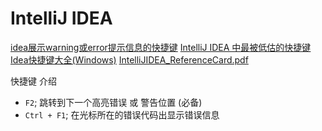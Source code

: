 # IntelliJ IDEA

[idea展示warning或error提示信息的快捷键](https://blog.csdn.net/weixin_34850743/article/details/109630624)
[IntelliJ IDEA 中最被低估的快捷键](https://blog.jetbrains.com/zh-hans/idea/2022/11/intellij-idea-3/)
[Idea快捷键大全(Windows)](https://blog.csdn.net/qq_38963960/article/details/89552704)
[IntelliJIDEA_ReferenceCard.pdf](https://resources.jetbrains.com/storage/products/intellij-idea/docs/IntelliJIDEA_ReferenceCard.pdf)

快捷键 介绍

+ `F2`; 跳转到下一个高亮错误 或 警告位置 (必备)
+ `Ctrl + F1`; 在光标所在的错误代码出显示错误信息
